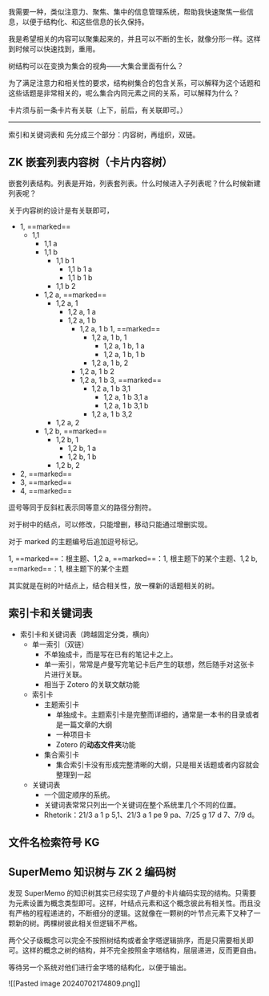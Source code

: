 我需要一种，类似注意力、聚焦、集中的信息管理系统，帮助我快速聚焦一些信息，以便于结构化、和这些信息的长久保持。

我是希望相关的内容可以聚集起来的，并且可以不断的生长，就像分形一样。这样到时候可以快速找到，重用。

树结构可以在变换为集合的视角——大集合里面有什么？

为了满足注意力和相关性的要求，结构树集合的包含关系，可以解释为这个话题和这些话题是非常相关的，呢么集合内同元素之间的关系，可以解释为什么？

卡片须与前一条卡片有关联（上下，前后，有关联即可。）

---

索引和关键词表和
先分成三个部分：内容树，再组织，双链。



## ZK 嵌套列表内容树（卡片内容树）

嵌套列表结构。列表是开始，列表套列表。什么时候进入子列表呢？什么时候新建列表呢？

关于内容树的设计是有关联即可，

- 1, ==marked==
	- 1,1
		- 1,1 a
		- 1,1 b
			- 1,1 b 1
				- 1,1 b 1 a
				- 1,1 b 1 b
			- 1,1 b 2
		- 1,2 a, ==marked==
			- 1,2 a, 1
				- 1,2 a, 1 a
				- 1,2 a, 1 b
					- 1,2 a, 1 b 1, ==marked==
						- 1,2 a, 1 b, 1
							- 1,2 a, 1 b, 1 a
							- 1,2 a, 1 b, 1 b
						- 1,2 a, 1 b, 2
					- 1,2 a, 1 b 2
					- 1,2 a, 1 b 3, ==marked==
						- 1,2 a, 1 b 3,1
							- 1,2 a, 1 b 3,1 a
							- 1,2 a, 1 b 3,1 b
						- 1,2 a, 1 b 3,2
			- 1,2 a, 2
		- 1,2 b, ==marked==
			- 1,2 b, 1
				- 1,2 b, 1 a
				- 1,2 b, 1 b
			- 1,2 b, 2
- 2, ==marked==
- 3, ==marked==
- 4, ==marked==


逗号等同于反斜杠表示同等意义的路径分割符。

对于树中的结点，可以修改，只能增删，移动只能通过增删实现。

对于 marked 的主题编号后追加逗号标记。

1, ==marked==：根主题、1,2 a, ==marked==：1, 根主题下的某个主题、1,2 b, ==marked==：1, 根主题下的某个主题


其实就是在树的叶结点上，结合相关性，放一棵新的话题相关的树。

## 索引卡和关键词表



- 索引卡和关键词表（跨越固定分类，横向）
	- 单一索引（双链）
		- 不单独成卡，而是写在已有的笔记卡之上。
		- 单一索引，常常是卢曼写完笔记卡后产生的联想，然后随手对这张卡片进行关联。
		- 相当于 Zotero 的关联文献功能
	- 索引卡
		- 主题索引卡
			- 单独成卡。主题索引卡是完整而详细的，通常是一本书的目录或者是一篇文章的大纲
			- 一种项目卡
			- Zotero 的**动态文件夹**功能
		- 集合索引卡
			- 集合索引卡没有形成完整清晰的大纲，只是相关话题或者内容就会整理到一起
	- 关键词表
		- 一个固定顺序的系统。
		- 关键词表常常只列出一个关键词在整个系统里几个不同的位置。
		- Rhetorik：21/3 a 1 p 5,1、21/3 a 1 pe 9 pa、7/25 g 17 d 7、7/9 d。

## 文件名检索符号 KG

## SuperMemo 知识树与 ZK 2 编码树
发现 SuperMemo 的知识树其实已经实现了卢曼的卡片编码实现的结构。只需要为元素设置为概念类型即可。这样，叶结点元素和这个概念彼此有相关性。而且没有严格的程程递进的，不断细分的逻辑。这就像在一颗树的叶节点元素下又种了一颗新的树。两棵树彼此相关但逻辑不严格。

两个父子级概念可以完全不按照树结构或者金字塔逻辑排序，而是只需要相关即可。这样的概念之树的结构，并不完全按照金字塔结构，层层递进，反而更自由。

等待另一个系统对他们进行金字塔的结构化，以便于输出。


![[Pasted image 20240702174809.png]]
